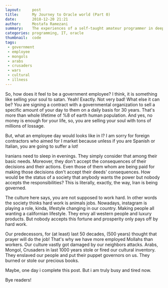 ```yaml
---
layout:     post
title:      My Journey to Oracle world (Part 0) 
date:       2018-12-20 21:21
author:     Mostafa Ramezani
summary:    The experiences of a self-taught amateur programmer in deep ocean of the Oracle platfroms
categories: programming, IT, oracle
thumbnail:  code
tags:
 - government
 - employee
 - mongols
 - arabs
 - crusaders
 - wars
 - cultural
 - illness
---
```

So, how does it feel to be a government employee? I think, it is something like selling your soul to satan. Yeah! Exactly. Not very bad! What else it can be? You are signing a contract with a governmental organization to sell a specific amount of your day to them on a daily basis for 30 years. That&#39;s more than whole lifetime of %8 of earth human population. And yes, no money is enough for your life, so, you are selling your soul with tons of millions of lossage.

But, what an employee day would looks like in I? I am sorry for foreign contractors who aimed for I market because unless if you are Spanish or Italian, you are going to suffer a lot!

Iranians need to sleep in evenings. They simply consider that among their basic needs. Moreover, they don&#39;t accept the consequences of their decisions and their actions. Even those of them whom are being paid for making those decisions don&#39;t accept their deeds&#39; consequences. How would be the status of a society that anybody wants the power but nobody accepts the responsibilities? This is literally, exactly, the way, Iran is being governed.

The culture here says, you are not supposed to work hard. In other words the society thinks hard work is animals jobs. Nowadays, instagram is playing a role, kinda, lifestyle changing in our country. Making people all wanting a californian lifestyle. They envy all western people and luxury products. But nobody accepts this fortune and prosperity only pays off by hard work.

Our predecessors, for (at least) last 50 decades, (500 years) thought that prayer will do the job! That&#39;s why we have more employed Mollahs than workers. Our culture vastly got damaged by our neighbors attacks. Arabs, Mongol, Crusaders in last 1000 years stole or fired our cultural inventory. They enslaved our people and put their puppet governors on us. They burned or stole our precious books.

Maybe, one day i complete this post. But i am truly busy and tired now.

Bye readers!